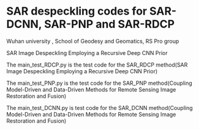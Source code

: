 # SAR despeckling codes for SAR-DCNN, SAR-PNP and SAR-RDCP
Wuhan university ,  School of Geodesy and Geomatics, RS Pro group

SAR Image Despeckling Employing a Recursive Deep CNN Prior

The main_test_RDCP.py is the test code for the SAR_RDCP method(SAR Image Despeckling Employing a Recursive Deep CNN Prior)

The main_test_PNP.py is the test code for the SAR_PNP method(Coupling Model-Driven and Data-Driven Methods for Remote Sensing Image Restoration and Fusion)

The main_test_DCNN.py is test code for the SAR_DCNN method(Coupling Model-Driven and Data-Driven Methods for Remote Sensing Image Restoration and Fusion)
